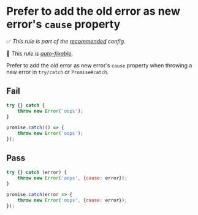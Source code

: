 # Prefer to add the old error as new error\'s `cause` property

<!-- Do not manually modify RULE_NOTICE part. Run: `npm run generate-rule-notices` -->
<!-- RULE_NOTICE -->
✅ *This rule is part of the [recommended](https://github.com/sindresorhus/eslint-plugin-unicorn#recommended-config) config.*

🔧 *This rule is [auto-fixable](https://eslint.org/docs/user-guide/command-line-interface#fixing-problems).*
<!-- /RULE_NOTICE -->

Prefer to add the old error as new error\'s `cause` property when throwing a new error in `try/catch` or `Promise#catch`.

## Fail

```js
try {} catch {
	throw new Error('oops');
}
```

```js
promise.catch(() => {
	throw new Error('oops');
});
```

## Pass

```js
try {} catch (error) {
	throw new Error('oops', {cause: error});
}
```

```js
promise.catch(error => {
	throw new Error('oops', {cause: error});
});
```

